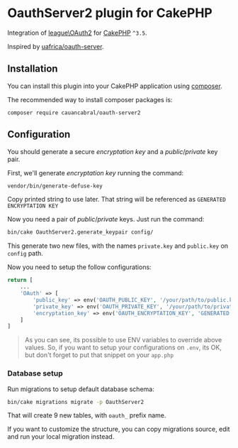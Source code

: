 # OauthServer2 plugin for CakePHP

Integration of [league\OAuth2](https://oauth2.thephpleague.com) for [CakePHP](https://cakephp.org) `^3.5`.

Inspired by [uafrica/oauth-server](https://github.com/uafrica/oauth-server).

## Installation

You can install this plugin into your CakePHP application using [composer](https://getcomposer.org).

The recommended way to install composer packages is:

```
composer require cauancabral/oauth-server2
```

## Configuration

You should generate a secure _encryptation key_ and a _public_/_private_ key pair.

First, we'll generate _encryptation key_ running the command:

```bash
vendor/bin/generate-defuse-key
```

Copy printed string to use later. That string will be referenced as `GENERATED ENCRYPTATION KEY`

Now you need a pair of _public_/_private_ keys. Just run the command:

```bash
bin/cake OauthServer2.generate_keypair config/
```

This generate two new files, with the names `private.key` and `public.key` on `config` path.

Now you need to setup the follow configurations:

```php
return [
    ...
    'OAuth' => [
        'public_key' => env('OAUTH_PUBLIC_KEY', '/your/path/to/public.key'),
        'private_key' => env('OAUTH_PRIVATE_KEY', '/your/path/to/private.key'),
        'encryptation_key' => env('OAUTH_ENCRYPTATION_KEY', 'GENERATED ENCRYPTATION KEY'),
    ]
]
```

>As you can see, its possible to use ENV variables to override above values. So, if you want to setup your configurations on `.env`, its OK, but don't forget to put that snippet on your `app.php`

### Database setup

Run migrations to setup default database schema:

```bash
bin/cake migrations migrate -p OauthServer2
```

That will create 9 new tables, with `oauth_` prefix name.

If you want to customize the structure, you can copy migrations source, edit and run your local migration instead.
